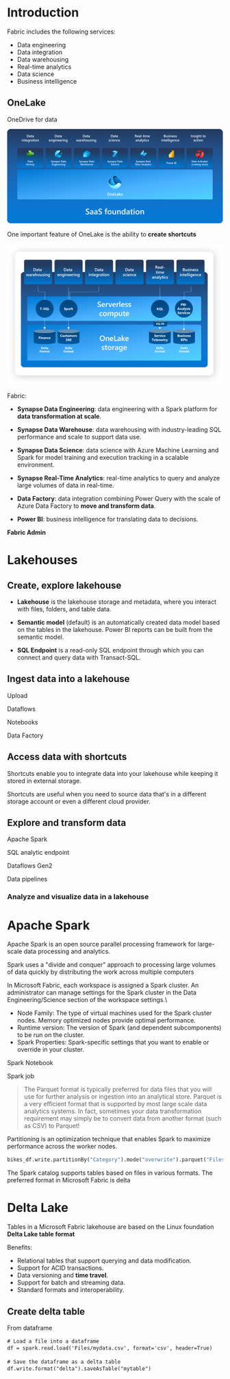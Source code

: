# Introduction 
Fabric includes the following services:

- Data engineering
- Data integration
- Data warehousing
- Real-time analytics
- Data science
- Business intelligence

## OneLake
OneDrive for data

![Alt text](/images/image.png)

One important feature of OneLake is the ability to **create shortcuts**

![Alt text](/images/image2.png)


Fabric: 

- **Synapse Data Engineering**: data engineering with a Spark platform for **data transformation at scale**.

- **Synapse Data Warehouse**: data warehousing with industry-leading SQL performance and scale to support data use.

- **Synapse Data Science**: data science with Azure Machine Learning and Spark for model training and execution tracking in a scalable environment.

- **Synapse Real-Time Analytics**: real-time analytics to query and analyze large volumes of data in real-time.

- **Data Factory**: data integration combining Power Query with the scale of Azure Data Factory to **move and transform data**.

- **Power BI**: business intelligence for translating data to decisions.

**Fabric Admin**

# Lakehouses 

## Create, explore lakehouse

- **Lakehouse** is the lakehouse storage and metadata, where you interact with files, folders, and table data.

- **Semantic model** (default) is an automatically created data model based on the tables in the lakehouse. Power BI reports can be built from the semantic model.

- **SQL Endpoint** is a read-only SQL endpoint through which you can connect and query data with Transact-SQL.

## Ingest data into a lakehouse
Upload

Dataflows

Notebooks

Data Factory

## Access data with shortcuts

Shortcuts enable you to integrate data into your lakehouse while keeping it stored in external storage.

Shortcuts are useful when you need to source data that's in a different storage account or even a different cloud provider.

## Explore and transform data

Apache Spark

SQL analytic endpoint

Dataflows Gen2

Data pipelines

### Analyze and visualize data in a lakehouse

# Apache Spark

Apache Spark is an open source parallel processing framework for large-scale data processing and analytics.

Spark uses a "divide and conquer" approach to processing large volumes of data quickly by distributing the work across multiple computers

In Microsoft Fabric, each workspace is assigned a Spark cluster. An administrator can manage settings for the Spark cluster in the Data Engineering/Science section of the workspace settings.\

- Node Family: The type of virtual machines used for the Spark cluster nodes. Memory optimized nodes provide optimal performance.
- Runtime version: The version of Spark (and dependent subcomponents) to be run on the cluster.
- Spark Properties: Spark-specific settings that you want to enable or override in your cluster. 

Spark Notebook

Spark job

> The Parquet format is typically preferred for data files that you will use for further analysis or ingestion into an analytical store. Parquet is a very efficient format that is supported by most large scale data analytics systems. In fact, sometimes your data transformation requirement may simply be to convert data from another format (such as CSV) to Parquet!


Partitioning is an optimization technique that enables Spark to maximize performance across the worker nodes.

```python
bikes_df.write.partitionBy("Category").mode("overwrite").parquet("Files/bike_data")
```

The Spark catalog supports tables based on files in various formats. The preferred format in Microsoft Fabric is delta

# Delta Lake
Tables in a Microsoft Fabric lakehouse are based on the Linux foundation **Delta Lake table format**

Benefits:

- Relational tables that support querying and data modification.
- Support for ACID transactions.
- Data versioning and **time travel**.
- Support for batch and streaming data.
- Standard formats and interoperability.

## Create delta table

From dataframe
```
# Load a file into a dataframe
df = spark.read.load('Files/mydata.csv', format='csv', header=True)

# Save the dataframe as a delta table
df.write.format("delta").saveAsTable("mytable")
```